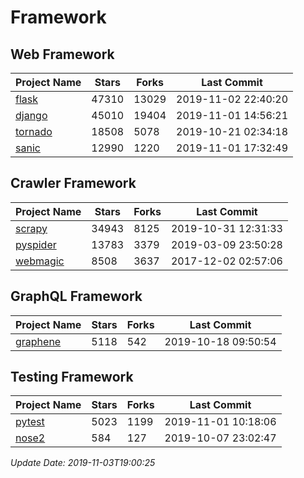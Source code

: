 # Framework

## Web Framework

| Project Name | Stars | Forks | Last Commit |
| ------------ | ----- | ----- | ----------- |
| [flask](https://github.com/pallets/flask) | 47310 | 13029 | 2019-11-02 22:40:20 |
| [django](https://github.com/django/django) | 45010 | 19404 | 2019-11-01 14:56:21 |
| [tornado](https://github.com/tornadoweb/tornado) | 18508 | 5078 | 2019-10-21 02:34:18 |
| [sanic](https://github.com/huge-success/sanic) | 12990 | 1220 | 2019-11-01 17:32:49 |

## Crawler Framework

| Project Name | Stars | Forks | Last Commit |
| ------------ | ----- | ----- | ----------- |
| [scrapy](https://github.com/scrapy/scrapy) | 34943 | 8125 | 2019-10-31 12:31:33 |
| [pyspider](https://github.com/binux/pyspider) | 13783 | 3379 | 2019-03-09 23:50:28 |
| [webmagic](https://github.com/code4craft/webmagic) | 8508 | 3637 | 2017-12-02 02:57:06 |

## GraphQL Framework

| Project Name | Stars | Forks | Last Commit |
| ------------ | ----- | ----- | ----------- |
| [graphene](https://github.com/graphql-python/graphene) | 5118 | 542 | 2019-10-18 09:50:54 |

## Testing Framework

| Project Name | Stars | Forks | Last Commit |
| ------------ | ----- | ----- | ----------- |
| [pytest](https://github.com/pytest-dev/pytest) | 5023 | 1199 | 2019-11-01 10:18:06 |
| [nose2](https://github.com/nose-devs/nose2) | 584 | 127 | 2019-10-07 23:02:47 |

*Update Date: 2019-11-03T19:00:25*